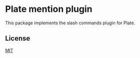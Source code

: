 # Plate mention plugin

This package implements the slash commands plugin for Plate.

## License

[MIT](../../LICENSE)
